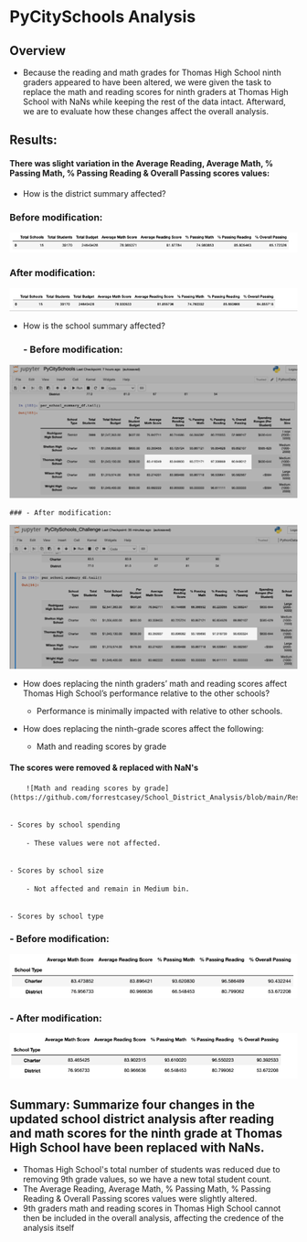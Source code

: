 # PyCitySchools Analysis

## Overview

- Because the reading and math grades for Thomas High School ninth graders appeared to have been altered, we were given the task to replace the math and reading scores for ninth graders at Thomas High School with NaNs while keeping the rest of the data intact. Afterward, we are to evaluate how these changes affect the overall analysis. 


## Results: 

#### There was slight variation in the Average Reading, Average Math, % Passing Math, % Passing Reading & Overall Passing scores values:

- How is the district summary affected?

### Before modification:

![district_summary_original.png](https://github.com/forrestcasey/School_District_Analysis/blob/main/Resources/district_summary_original.png)

### After modification:

![district_summary_df_updated.png](https://github.com/forrestcasey/School_District_Analysis/blob/main/Resources/district_summary_df_updated.png)



- How is the school summary affected?



	### - Before modification:

![PyCitySchools_Challenge_original.png](https://github.com/forrestcasey/School_District_Analysis/blob/main/Resources/PyCitySchools_Challenge_original.png)


	### - After modification:



![PyCitySchools_Challenge_updated.png](https://github.com/forrestcasey/School_District_Analysis/blob/main/Resources/PyCitySchools_Challenge_updated.png)



- How does replacing the ninth graders’ math and reading scores affect Thomas High  School’s performance relative to the other schools?

	- Performance is minimally impacted with relative to other schools.

- How does replacing the ninth-grade scores affect the following:

	- Math and reading scores by grade

#### The scores were removed & replaced with NaN's


		![Math and reading scores by grade](https://github.com/forrestcasey/School_District_Analysis/blob/main/Resources/Math%20and%20reading%20scores%20by%20grade.png)


	- Scores by school spending

		- These values were not affected.


	- Scores by school size

		- Not affected and remain in Medium bin.


	- Scores by school type

### - Before modification:

![type_summary_df_before.png](https://github.com/forrestcasey/School_District_Analysis/blob/main/Resources/type_summary_df_before.png)

### - After modification:

![type_summary_df_updated.png](https://github.com/forrestcasey/School_District_Analysis/blob/main/Resources/type_summary_df_updated.png)


## Summary: Summarize four changes in the updated school district analysis after reading and math scores for the ninth grade at Thomas High School have been replaced with NaNs.

- Thomas High School's total number of students was reduced due to removing 9th grade values, so we have a new total student count.
- The Average Reading, Average Math, % Passing Math, % Passing Reading & Overall Passing scores values were slightly altered.
- 9th graders math and reading scores in Thomas High School cannot then be included in the overall analysis, affecting the credence of the analysis itself






